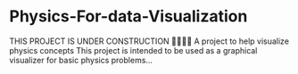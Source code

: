 # Physics-For-data-Visualization
THIS PROJECT IS UNDER CONSTRUCTION 👷👷👷👷
A project to help visualize physics concepts
This project is intended to be used as a graphical visualizer for basic physics problems...



